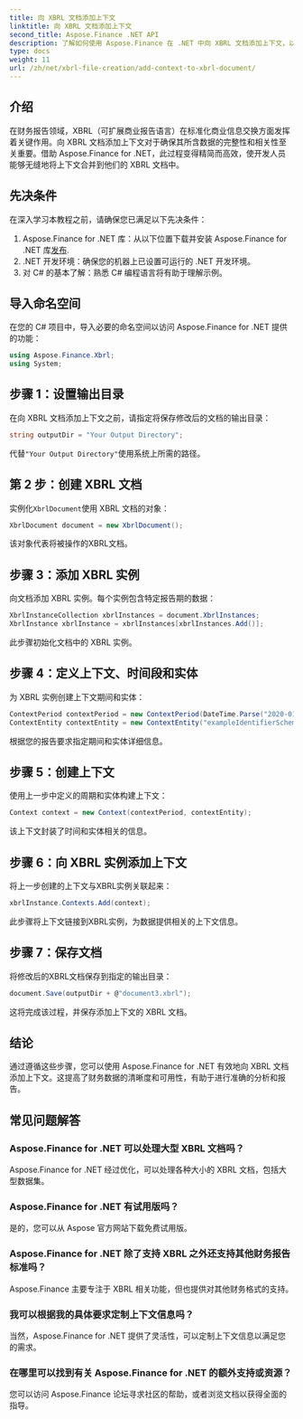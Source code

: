```yaml
---
title: 向 XBRL 文档添加上下文
linktitle: 向 XBRL 文档添加上下文
second_title: Aspose.Finance .NET API
description: 了解如何使用 Aspose.Finance 在 .NET 中向 XBRL 文档添加上下文，以简化财务报告。#Aspose #Finance #XBRL
type: docs
weight: 11
url: /zh/net/xbrl-file-creation/add-context-to-xbrl-document/
---
```

## 介绍
在财务报告领域，XBRL（可扩展商业报告语言）在标准化商业信息交换方面发挥着关键作用。向 XBRL 文档添加上下文对于确保其所含数据的完整性和相关性至关重要。借助 Aspose.Finance for .NET，此过程变得精简而高效，使开发人员能够无缝地将上下文合并到他们的 XBRL 文档中。
## 先决条件
在深入学习本教程之前，请确保您已满足以下先决条件：
1. Aspose.Finance for .NET 库：从以下位置下载并安装 Aspose.Finance for .NET 库[发布](https://releases.aspose.com/finance/net/).
2. .NET 开发环境：确保您的机器上已设置可运行的 .NET 开发环境。
3. 对 C# 的基本了解：熟悉 C# 编程语言将有助于理解示例。
## 导入命名空间
在您的 C# 项目中，导入必要的命名空间以访问 Aspose.Finance for .NET 提供的功能：
```csharp
using Aspose.Finance.Xbrl;
using System;
```
## 步骤 1：设置输出目录
在向 XBRL 文档添加上下文之前，请指定将保存修改后的文档的输出目录：
```csharp
string outputDir = "Your Output Directory";
```
代替`"Your Output Directory"`使用系统上所需的路径。
## 第 2 步：创建 XBRL 文档
实例化`XbrlDocument`使用 XBRL 文档的对象：
```csharp
XbrlDocument document = new XbrlDocument();
```
该对象代表将被操作的XBRL文档。
## 步骤 3：添加 XBRL 实例
向文档添加 XBRL 实例。每个实例包含特定报告期的数据：
```csharp
XbrlInstanceCollection xbrlInstances = document.XbrlInstances;
XbrlInstance xbrlInstance = xbrlInstances[xbrlInstances.Add()];
```
此步骤初始化文档中的 XBRL 实例。
## 步骤 4：定义上下文、时间段和实体
为 XBRL 实例创建上下文期间和实体：
```csharp
ContextPeriod contextPeriod = new ContextPeriod(DateTime.Parse("2020-01-01"), DateTime.Parse("2020-02-10"));
ContextEntity contextEntity = new ContextEntity("exampleIdentifierScheme", "exampleIdentifier");
```
根据您的报告要求指定期间和实体详细信息。
## 步骤 5：创建上下文
使用上一步中定义的周期和实体构建上下文：
```csharp
Context context = new Context(contextPeriod, contextEntity);
```
该上下文封装了时间和实体相关的信息。
## 步骤 6：向 XBRL 实例添加上下文
将上一步创建的上下文与XBRL实例关联起来：
```csharp
xbrlInstance.Contexts.Add(context);
```
此步骤将上下文链接到XBRL实例，为数据提供相关的上下文信息。
## 步骤 7：保存文档
将修改后的XBRL文档保存到指定的输出目录：
```csharp
document.Save(outputDir + @"document3.xbrl");
```
这将完成该过程，并保存添加上下文的 XBRL 文档。
## 结论
通过遵循这些步骤，您可以使用 Aspose.Finance for .NET 有效地向 XBRL 文档添加上下文。这提高了财务数据的清晰度和可用性，有助于进行准确的分析和报告。
## 常见问题解答
### Aspose.Finance for .NET 可以处理大型 XBRL 文档吗？
Aspose.Finance for .NET 经过优化，可以处理各种大小的 XBRL 文档，包括大型数据集。
### Aspose.Finance for .NET 有试用版吗？
是的，您可以从 Aspose 官方网站下载免费试用版。
### Aspose.Finance for .NET 除了支持 XBRL 之外还支持其他财务报告标准吗？
Aspose.Finance 主要专注于 XBRL 相关功能，但也提供对其他财务格式的支持。
### 我可以根据我的具体要求定制上下文信息吗？
当然，Aspose.Finance for .NET 提供了灵活性，可以定制上下文信息以满足您的需求。
### 在哪里可以找到有关 Aspose.Finance for .NET 的额外支持或资源？
您可以访问 Aspose.Finance 论坛寻求社区的帮助，或者浏览文档以获得全面的指导。